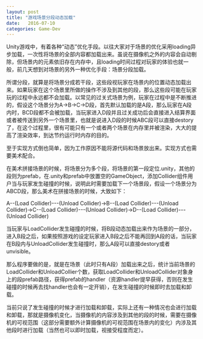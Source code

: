 ```yaml
---
layout: post
title: "游戏场景分段动态加载"
date:   2016-07-10
categories: Game-Dev
---
```


Unity游戏中，有着各种“动态”优化手段。以往大家对于场景的优化采用loading异步加载，一次性将场景的全部内容都加载出来。虽说在摄像机之外的内容会自动剔除，但场景内的元素依旧存在内存中，且loading时间过程对玩家的体验也就一般，前几天想到对场景的另外一种优化手段：场景分段加载。

所谓分段，就算是将场景分成若干段，这些段视玩家在场景内的位置动态加载出来。如果玩家在这个场景里所做的操作不涉及到其他的段，那么这些段可能在玩家玩的过程中永远都不会加载。以常见的过关式场景为例，玩家在过程中是不断推进的，假设这个场景分为A->B->C->D段，首先默认加载的是A段，那么玩家在A段内时，BCD段都不会被加载，当玩家进入D段并且过关成功后会直接进入结算界面或者被传送到另外一个场景里，也就是说进入D段的时候ABC段可以直接destory了，在这个过程里，很有可能只有一个或者两个场景在内存里并被渲染，大大的提高了渲染效率，到达节约运行时内存的目的。

至于实现方式倒也简单，因为工作原因不能将源代码和场景放出来。实现方式也需要美术配合。

在美术拼接场景的时候，将场景分为多个段，将场景的第一段定位.unity，其他的段则为prefab，在.unity和prefab中放置空的GameObject，添加Collider组件用户当与玩家发生碰撞的时候，说明此时需要加载下一个场景段，假设一个场景分为ABCD段，那么美术在拼接场景的时候，大致如下：

A--(Load Collider)---(Unload Collider)->B--(Load Collider)---(Unload Collider)->C--(Load Collider)---(Unload Collider)->D--(Load Collider)---(Unload Collider)

当玩家与LoadCollider发生碰撞的时候，将B段动态加载出来作为场景的一部分，进入B段之后，如果按照游戏的设定玩家进入B段之后不能再回到A段的话，当玩家在B段内与UnloadCollider发生碰撞时，那么A段可以直接destory或者unvisible。

那么程序要做的是，就是在场景（此时只有A段）加载出来之后，统计当前场景的LoadCollider和UnloadCollier个数，获取LoadCollider和UnloadCollider对象身上的段prefab路径，获得prefab的handler（资源handler提早获得，否则在发生碰撞的时候再去找handler也会有一定开销），在发生碰撞的时候即时去加载和卸载。

当前只说了发生碰撞的时候才进行加载和卸载，实际上还有一种情况也会进行加载和卸载，那就是摄像机变化，当摄像机的内容涉及到其他的段的时候，需要在摄像机的可视范围（这部分需要额外计算摄像机的可视范围在场景内的变化）内涉及其他段时进行加载（当然也可以即时加载，视接受程度而定）。
